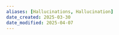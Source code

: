 ```yaml
---
aliases: [Hallucinations, Hallucination]
date_created: 2025-03-30
date_modified: 2025-04-07
---
```

